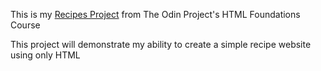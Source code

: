 This is my [Recipes Project](https://www.theodinproject.com/lessons/foundations-recipes) from The Odin Project's HTML Foundations Course

This project will demonstrate my ability to create a simple recipe website using only HTML
